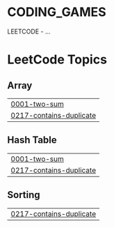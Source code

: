# CODING_GAMES
LEETCODE - ...

<!---LeetCode Topics Start-->
# LeetCode Topics
## Array
|  |
| ------- |
| [0001-two-sum](https://github.com/lefortnuno/CODING_GAMES/tree/master/0001-two-sum) |
| [0217-contains-duplicate](https://github.com/lefortnuno/CODING_GAMES/tree/master/0217-contains-duplicate) |
## Hash Table
|  |
| ------- |
| [0001-two-sum](https://github.com/lefortnuno/CODING_GAMES/tree/master/0001-two-sum) |
| [0217-contains-duplicate](https://github.com/lefortnuno/CODING_GAMES/tree/master/0217-contains-duplicate) |
## Sorting
|  |
| ------- |
| [0217-contains-duplicate](https://github.com/lefortnuno/CODING_GAMES/tree/master/0217-contains-duplicate) |
<!---LeetCode Topics End-->